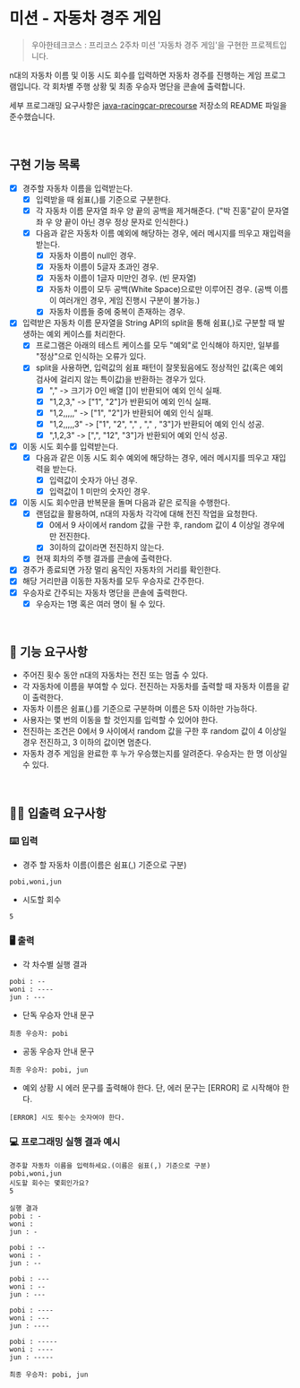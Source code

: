 # 미션 - 자동차 경주 게임

> 우아한테크코스 : 프리코스 2주차 미션 '자동차 경주 게임'을 구현한 프로젝트입니다.

n대의 자동차 이름 및 이동 시도 회수를 입력하면 자동차 경주를 진행하는 게임 프로그램입니다.
각 회차별 주행 상황 및 최종 우승자 명단을 콘솔에 출력합니다.

세부 프로그래밍 요구사항은 [java-racingcar-precourse](https://github.com/woowacourse/java-racingcar-precourse) 저장소의 README 파일을 준수했습니다.

<br>

## 구현 기능 목록

* [x] 경주할 자동차 이름을 입력받는다.
    * [x] 입력받을 때 쉼표(,)를 기준으로 구분한다.
    * [x] 각 자동차 이름 문자열 좌우 양 끝의 공백을 제거해준다. ("박 진홍"같이 문자열 좌 우 양 끝이 아닌 경우 정상 문자로 인식한다.)
    * [x] 다음과 같은 자동차 이름 예외에 해당하는 경우, 에러 메시지를 띄우고 재입력을 받는다.
        * [x] 자동차 이름이 null인 경우.
        * [x] 자동차 이름이 5글자 초과인 경우.
        * [x] 자동차 이름이 1글자 미만인 경우. (빈 문자열)
        * [x] 자동차 이름이 모두 공백(White Space)으로만 이루어진 경우. (공백 이름이 여러개인 경우, 게임 진행시 구분이 불가능.)
        * [x] 자동차 이름들 중에 중복이 존재하는 경우.
* [x] 입력받은 자동차 이름 문자열을 String API의 split을 통해 쉼표(,)로 구분할 때 발생하는 예외 케이스를 처리한다.
    * [x] 프로그램은 아래의 테스트 케이스를 모두 "예외"로 인식해야 하지만, 일부를 "정상"으로 인식하는 오류가 있다.
    * [x] split을 사용하면, 입력값의 쉼표 패턴이 잘못됬음에도 정상적인 값(혹은 예외 검사에 걸리지 않는 특이값)을 반환하는 경우가 있다.
        * [x] "," -> 크기가 0인 배열 []이 반환되어 예외 인식 실패.
        * [x] "1,2,3," -> ["1", "2"]가 반환되어 예외 인식 실패.
        * [x] "1,2,,,,," -> ["1", "2"]가 반환되어 예외 인식 실패.
        * [x] "1,2,,,,,3" -> ["1", "2", "," , "," , "3"]가 반환되어 예외 인식 성공.
        * [x] ",1,2,3" -> [",", "12", "3"]가 반환되어 예외 인식 성공.
* [x] 이동 시도 회수를 입력받는다.
    * [x] 다음과 같은 이동 시도 회수 예외에 해당하는 경우, 에러 메시지를 띄우고 재입력을 받는다.
        * [x] 입력값이 숫자가 아닌 경우.
        * [x] 입력값이 1 미만의 숫자인 경우.
* [x] 이동 시도 회수만큼 반복문을 돌며 다음과 같은 로직을 수행한다.
    * [x] 랜덤값을 활용하여, n대의 자동차 각각에 대해 전진 작업을 요청한다.
        * [x] 0에서 9 사이에서 random 값을 구한 후, random 값이 4 이상일 경우에만 전진한다.
        * [x] 3이하의 값이라면 전진하지 않는다.
    * [x] 현재 회차의 주행 결과를 콘솔에 출력한다.
* [x] 경주가 종료되면 가장 멀리 움직인 자동차의 거리를 확인한다.
* [x] 해당 거리만큼 이동한 자동차를 모두 우승자로 간주한다.
* [x] 우승자로 간주되는 자동차 명단을 콘솔에 출력한다.
    * [x] 우승자는 1명 혹은 여러 명이 될 수 있다.

<br>

## 🚀 기능 요구사항
- 주어진 횟수 동안 n대의 자동차는 전진 또는 멈출 수 있다.
- 각 자동차에 이름을 부여할 수 있다. 전진하는 자동차를 출력할 때 자동차 이름을 같이 출력한다.
- 자동차 이름은 쉼표(,)를 기준으로 구분하며 이름은 5자 이하만 가능하다.
- 사용자는 몇 번의 이동을 할 것인지를 입력할 수 있어야 한다.
- 전진하는 조건은 0에서 9 사이에서 random 값을 구한 후 random 값이 4 이상일 경우 전진하고, 3 이하의 값이면 멈춘다.
- 자동차 경주 게임을 완료한 후 누가 우승했는지를 알려준다. 우승자는 한 명 이상일 수 있다.

<br>

## ✍🏻 입출력 요구사항
### ⌨️ 입력
- 경주 할 자동차 이름(이름은 쉼표(,) 기준으로 구분)
```
pobi,woni,jun
```
- 시도할 회수
```
5
```

### 🖥 출력
- 각 차수별 실행 결과
```
pobi : --
woni : ----
jun : ---
```
- 단독 우승자 안내 문구
```
최종 우승자: pobi
```
- 공동 우승자 안내 문구
```
최종 우승자: pobi, jun
```
- 예외 상황 시 에러 문구를 출력해야 한다. 단, 에러 문구는 [ERROR] 로 시작해야 한다.
```
[ERROR] 시도 횟수는 숫자여야 한다.
```

### 💻 프로그래밍 실행 결과 예시
```
경주할 자동차 이름을 입력하세요.(이름은 쉼표(,) 기준으로 구분)
pobi,woni,jun
시도할 회수는 몇회인가요?
5

실행 결과
pobi : -
woni : 
jun : -

pobi : --
woni : -
jun : --

pobi : ---
woni : --
jun : ---

pobi : ----
woni : ---
jun : ----

pobi : -----
woni : ----
jun : -----

최종 우승자: pobi, jun
```
